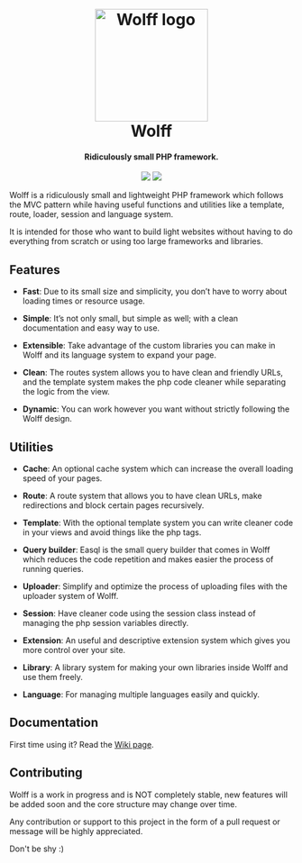 <h1 align="center">
  <br>
  <img src="http://usbac.com.ve/wp-content/uploads/2019/03/WolffLogo.png" alt="Wolff logo" width="200">
  <br>
  Wolff
  <br>
</h1>

<h4 align="center">Ridiculously small PHP framework.</h4>

<p align="center">
<img src="https://img.shields.io/badge/stability-experimental-orange.svg"> <img src="https://img.shields.io/badge/version-0.8.0-blue.svg">
</p>

Wolff is a ridiculously small and lightweight PHP framework which follows the MVC pattern while having useful functions and utilities like a template, route, loader, session and language system. 

It is intended for those who want to build light websites without having to do everything from scratch or using too large frameworks and libraries.

## Features

* **Fast**: Due to its small size and simplicity, you don’t have to worry about loading times or resource usage.

* **Simple**: It’s not only small, but simple as well; with a clean documentation and easy way to use.

* **Extensible**: Take advantage of the custom libraries you can make in Wolff and its language system to expand your page.

* **Clean**: The routes system allows you to have clean and friendly URLs, and the template system makes the php code cleaner while separating the logic from the view.

* **Dynamic**: You can work however you want without strictly following the Wolff design.

## Utilities

* **Cache**: An optional cache system which can increase the overall loading speed of your pages.

* **Route**: A route system that allows you to have clean URLs, make redirections and block certain pages recursively.

* **Template**: With the optional template system you can write cleaner code in your views and avoid things like the php tags.

* **Query builder**: Easql is the small query builder that comes in Wolff which reduces the code repetition and makes easier the process of running queries.

* **Uploader**: Simplify and optimize the process of uploading files with the uploader system of Wolff.

* **Session**: Have cleaner code using the session class instead of managing the php session variables directly.

* **Extension**: An useful and descriptive extension system which gives you more control over your site.

* **Library**: A library system for making your own libraries inside Wolff and use them freely.

* **Language**: For managing multiple languages easily and quickly.

## Documentation

First time using it? Read the [Wiki page](https://github.com/Usbac/Wolff/wiki).

## Contributing

Wolff is a work in progress and is NOT completely stable, new features will be added soon and the core structure may change over time.

Any contribution or support to this project in the form of a pull request or message will be highly appreciated.

Don't be shy :)
